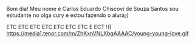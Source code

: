 Bom dia!
   Meu nome é Carlos Eduardo Chiscovi de Souza Santos 
  sou estudante no olga cury e estou fazendo o alura;(

  ETC
  ETC
  ETC
  ETC
  ETC
  ETC
  ETC
  E ECT
!()
https://media1.tenor.com/m/ZhKxnVNLXbgAAAAC/young-young-love.gif
